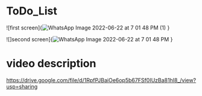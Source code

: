 # ToDo_List
![first screen]{![WhatsApp Image 2022-06-22 at 7 01 48 PM (1)](https://user-images.githubusercontent.com/82304131/175103170-8fa4dc17-1991-48f8-a8bd-4e57c3f5e0ce.jpeg)
}

![]second screen]{![WhatsApp Image 2022-06-22 at 7 01 48 PM](https://user-images.githubusercontent.com/82304131/175103359-3136b5e9-f098-46e1-9e77-a61e62f90c01.jpeg)
}
# video description
https://drive.google.com/file/d/1RpfPJBaiOe6op5b67FSf0IUzBa81hl8_/view?usp=sharing
